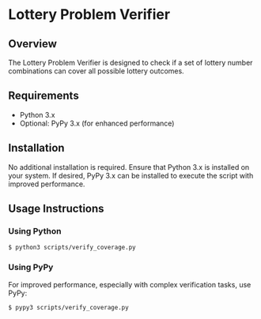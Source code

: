 # Lottery Problem Verifier

## Overview

The Lottery Problem Verifier is designed to check if a set of lottery number combinations can cover all possible lottery outcomes.

## Requirements

* Python 3.x
* Optional: PyPy 3.x (for enhanced performance)

## Installation

No additional installation is required. Ensure that Python 3.x is installed on your system. If desired, PyPy 3.x can be installed to execute the script with improved performance.

## Usage Instructions

### Using Python

```
$ python3 scripts/verify_coverage.py
```

### Using PyPy

For improved performance, especially with complex verification tasks, use PyPy:

```
$ pypy3 scripts/verify_coverage.py
```
